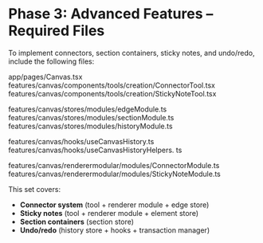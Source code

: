 # Phase 3: Advanced Features – Required Files

To implement connectors, section containers, sticky notes, and undo/redo, include the following files:

app/pages/Canvas.tsx  
features/canvas/components/tools/creation/ConnectorTool.tsx  
features/canvas/components/tools/creation/StickyNoteTool.tsx  

features/canvas/stores/modules/edgeModule.ts  
features/canvas/stores/modules/sectionModule.ts  
features/canvas/stores/modules/historyModule.ts  

features/canvas/hooks/useCanvasHistory.ts  
features/canvas/hooks/useCanvasHistoryHelpers. ts 

features/canvas/renderermodular/modules/ConnectorModule.ts  
features/canvas/renderermodular/modules/StickyNoteModule.ts  

  

This set covers:  
- **Connector system** (tool + renderer module + edge store)  
- **Sticky notes** (tool + renderer module + element store)  
- **Section containers** (section store)  
- **Undo/redo** (history store + hooks + transaction manager)
